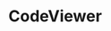 # CodeViewer

<wc-code-viewer
  debug="true"
  lines='"1"'
  language="python"
  code="
  print('Hello world')
  print('Hello world')
  print('Hello world')
  ">
</wc-code-viewer>
